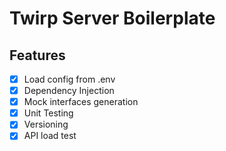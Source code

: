 # Twirp Server Boilerplate

## Features

- [x] Load config from .env
- [x] Dependency Injection
- [x] Mock interfaces generation
- [x] Unit Testing
- [x] Versioning
- [x] API load test